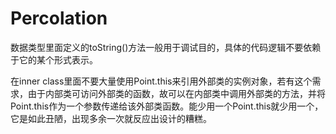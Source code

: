 # Percolation

数据类型里面定义的toString()方法一般用于调试目的，具体的代码逻辑不要依赖于它的某个形式表示。

在inner class里面不要大量使用Point.this来引用外部类的实例对象，若有这个需求，由于内部类可访问外部类的函数，故可以在内部类中调用外部类的方法，并将Point.this作为一个参数传递给该外部类函数。能少用一个Point.this就少用一个，它是如此丑陋，出现多余一次就反应出设计的糟糕。